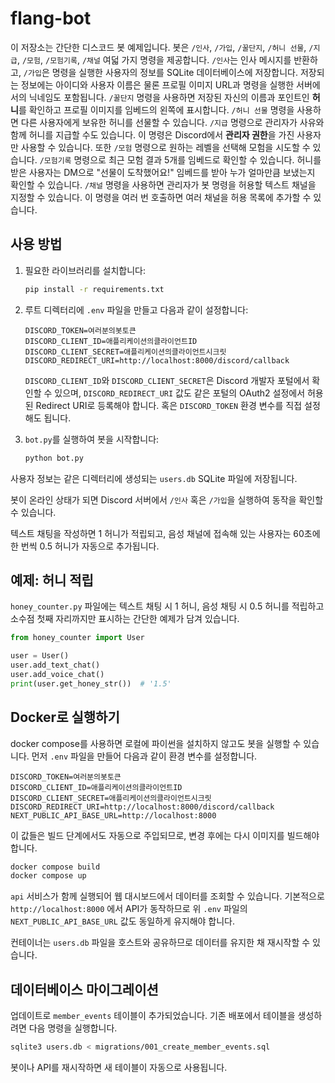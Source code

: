 # flang-bot

이 저장소는 간단한 디스코드 봇 예제입니다. 봇은 `/인사`, `/가입`, `/꿀단지`, `/허니 선물`, `/지급`, `/모험`, `/모험기록`, `/채널` 여덟 가지 명령을 제공합니다.
`/인사`는 인사 메시지를 반환하고, `/가입`은 명령을 실행한 사용자의 정보를 SQLite 데이터베이스에 저장합니다. 저장되는 정보에는 아이디와 사용자 이름은 물론 프로필 이미지 URL과 명령을 실행한 서버에서의 닉네임도 포함됩니다. `/꿀단지` 명령을 사용하면 저장된 자신의 이름과 포인트인 **허니**를 확인하고 프로필 이미지를 임베드의 왼쪽에 표시합니다. `/허니 선물` 명령을 사용하면 다른 사용자에게 보유한 허니를 선물할 수 있습니다. `/지급` 명령으로 관리자가 사유와 함께 허니를 지급할 수도 있습니다. 이 명령은 Discord에서 **관리자 권한**을 가진 사용자만 사용할 수 있습니다. 또한 `/모험` 명령으로 원하는 레벨을 선택해 모험을 시도할 수 있습니다.
`/모험기록` 명령으로 최근 모험 결과 5개를 임베드로 확인할 수 있습니다.
허니를 받은 사용자는 DM으로 "선물이 도착했어요!" 임베드를 받아 누가 얼마만큼 보냈는지 확인할 수 있습니다.
`/채널` 명령을 사용하면 관리자가 봇 명령을 허용할 텍스트 채널을 지정할 수 있습니다.
이 명령을 여러 번 호출하면 여러 채널을 허용 목록에 추가할 수 있습니다.

## 사용 방법

1. 필요한 라이브러리를 설치합니다:
   ```bash
   pip install -r requirements.txt
   ```

2. 루트 디렉터리에 `.env` 파일을 만들고 다음과 같이 설정합니다:
   ```env
   DISCORD_TOKEN=여러분의봇토큰
   DISCORD_CLIENT_ID=애플리케이션의클라이언트ID
   DISCORD_CLIENT_SECRET=애플리케이션의클라이언트시크릿
   DISCORD_REDIRECT_URI=http://localhost:8000/discord/callback
   ```
   `DISCORD_CLIENT_ID`와 `DISCORD_CLIENT_SECRET`은 Discord 개발자 포털에서 확인할 수 있으며,
   `DISCORD_REDIRECT_URI` 값도 같은 포털의 OAuth2 설정에서 허용된 Redirect URI로 등록해야 합니다.
   혹은 `DISCORD_TOKEN` 환경 변수를 직접 설정해도 됩니다.

3. `bot.py`를 실행하여 봇을 시작합니다:
   ```bash
   python bot.py
   ```

사용자 정보는 같은 디렉터리에 생성되는 `users.db` SQLite 파일에 저장됩니다.

봇이 온라인 상태가 되면 Discord 서버에서 `/인사` 혹은 `/가입`을 실행하여 동작을 확인할 수 있습니다.

텍스트 채팅을 작성하면 1 허니가 적립되고, 음성 채널에 접속해 있는 사용자는 60초에 한 번씩 0.5 허니가 자동으로 추가됩니다.

## 예제: 허니 적립

`honey_counter.py` 파일에는 텍스트 채팅 시 1 허니, 음성 채팅 시 0.5 허니를 적립하고 소수점 첫째 자리까지만 표시하는 간단한 예제가 담겨 있습니다.

```python
from honey_counter import User

user = User()
user.add_text_chat()
user.add_voice_chat()
print(user.get_honey_str())  # '1.5'
```

## Docker로 실행하기

docker compose를 사용하면 로컬에 파이썬을 설치하지 않고도 봇을 실행할 수 있습니다. 먼저 `.env` 파일을 만들어 다음과 같이 환경 변수를 설정합니다.

```env
DISCORD_TOKEN=여러분의봇토큰
DISCORD_CLIENT_ID=애플리케이션의클라이언트ID
DISCORD_CLIENT_SECRET=애플리케이션의클라이언트시크릿
DISCORD_REDIRECT_URI=http://localhost:8000/discord/callback
NEXT_PUBLIC_API_BASE_URL=http://localhost:8000
```

이 값들은 빌드 단계에서도 자동으로 주입되므로, 변경 후에는 다시 이미지를 빌드해야 합니다.

```bash
docker compose build
docker compose up
```

`api` 서비스가 함께 실행되어 웹 대시보드에서 데이터를 조회할 수 있습니다. 기본적으로
`http://localhost:8000` 에서 API가 동작하므로 위 `.env` 파일의
`NEXT_PUBLIC_API_BASE_URL` 값도 동일하게 유지해야 합니다.

컨테이너는 `users.db` 파일을 호스트와 공유하므로 데이터를 유지한 채 재시작할 수 있습니다.

## 데이터베이스 마이그레이션

업데이트로 `member_events` 테이블이 추가되었습니다. 기존 배포에서 테이블을 생성하려면 다음 명령을 실행합니다.

```bash
sqlite3 users.db < migrations/001_create_member_events.sql
```

봇이나 API를 재시작하면 새 테이블이 자동으로 사용됩니다.
